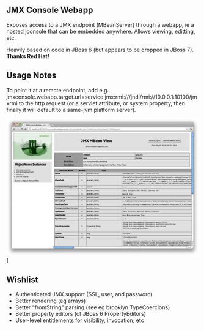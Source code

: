 
## JMX Console Webapp

Exposes access to a JMX endpoint (MBeanServer) through a webapp, ie a hosted jconsole that can be embedded anywhere.
Allows viewing, editting, etc.

Heavily based on code in JBoss 6 (but appears to be dropped in JBoss 7).  **Thanks Red Hat!**


## Usage Notes

To point it at a remote endpoint, add e.g.  jmxconsole.webapp.target.url=service:jmx:rmi:///jndi/rmi://10.0.0.1:10100/jmxrmi
to the http request (or a servlet attribute, or system property, then finally it will default to a same-jvm platform server).

![Screenshot](https://github.com/ahgittin/jmx-console-webapp/blob/master/docs/screenshot.png "Screenshot")]


## Wishlist

* Authenticated JMX support (SSL, user, and password) 
* Better rendering (eg arrays)
* Better "fromString" parsing (see eg brooklyn TypeCoercions) 
* Better property editors (cf JBoss 6 PropertyEditors) 
* User-level entitlements for visibility, invocation, etc
